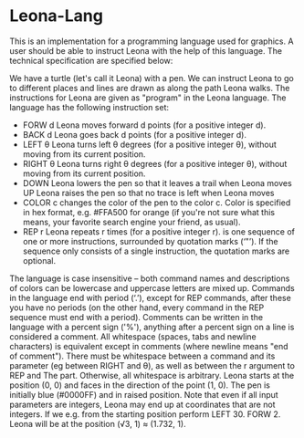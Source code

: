 # Leona-Lang

This is an implementation for a programming language used for graphics. A user should be able to instruct Leona with the help of this language. The technical specification are specified below:

We have a turtle (let's call it Leona) with a pen. We can instruct Leona to go
to different places and lines are drawn as along the path Leona walks. The instructions for Leona are given as "program"
in the Leona language. The language has the following instruction set:

- FORW d Leona moves forward d points (for a positive integer d).
- BACK d Leona goes back d points (for a positive integer d).
- LEFT θ Leona turns left θ degrees (for a positive integer θ), without moving
from its current position.
- RIGHT θ Leona turns right θ degrees (for a positive integer θ), without moving from
its current position.
- DOWN Leona lowers the pen so that it leaves a trail when Leona moves
UP Leona raises the pen so that no trace is left when Leona moves
- COLOR c changes the color of the pen to the color c. Color is specified in hex format, e.g. #FFA500
for orange (if you're not sure what this means, your favorite search engine
your friend, as usual).
- REP r <REPS> Leona repeats <REPS> r times (for a positive integer r). <REPS> is one
sequence of one or more instructions, surrounded by quotation marks (‘"’). If
the sequence only consists of a single instruction, the quotation marks are optional.

The language is case insensitive – both command names and descriptions of colors can be lowercase and uppercase
letters are mixed up. Commands in the language end with period (‘.’), except for REP commands, after these you have 
no periods (on the other hand, every command in the REP sequence must end with a period).
Comments can be written in the language with a percent sign ('%'), anything after a percent sign on
a line is considered a comment. All whitespace (spaces, tabs and newline characters) is equivalent
except in comments (where newline means "end of comment"). There must be whitespace between
a command and its parameter (eg between RIGHT and θ), as well as between the r argument to REP and
The <REPS> part. Otherwise, all whitespace is arbitrary.
Leona starts at the position (0, 0) and faces in the direction of the point (1, 0). The pen is initially blue
(#0000FF) and in raised position.
Note that even if all input parameters are integers, Leona may end up at coordinates that are not integers.
If we e.g. from the starting position perform LEFT 30. FORW 2. Leona will be at the position
(√3, 1) ≈ (1.732, 1).


